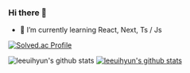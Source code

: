 ### Hi there 👋



- 🌱 I’m currently learning React, Next, Ts / Js



[![Solved.ac Profile](http://mazassumnida.wtf/api/v2/generate_badge?boj=vanc)](https://solved.ac/vanc/)


![leeuihyun's github stats](https://github-readme-stats.vercel.app/api?username=leeuihyun&show_icons=true)
[![leeuihyun's github stats](https://github-readme-stats.vercel.app/api/top-langs/?username=leeuihyun&show_icons=true&hide_border=true&title_color=004386&icon_color=004386&layout=compact)](https://github.com/leeuihyun)

